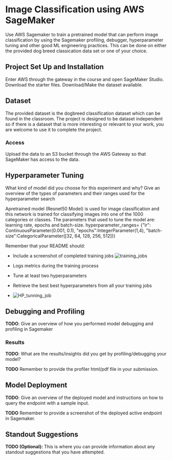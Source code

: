 # Image Classification using AWS SageMaker

Use AWS Sagemaker to train a pretrained model that can perform image classification by using the Sagemaker profiling, debugger, hyperparameter tuning and other good ML engineering practices. This can be done on either the provided dog breed classication data set or one of your choice.

## Project Set Up and Installation
Enter AWS through the gateway in the course and open SageMaker Studio. 
Download the starter files.
Download/Make the dataset available. 

## Dataset
The provided dataset is the dogbreed classification dataset which can be found in the classroom.
The project is designed to be dataset independent so if there is a dataset that is more interesting or relevant to your work, you are welcome to use it to complete the project.

### Access
Upload the data to an S3 bucket through the AWS Gateway so that SageMaker has access to the data. 

## Hyperparameter Tuning
What kind of model did you choose for this experiment and why? Give an overview of the types of parameters and their ranges used for the hyperparameter search

Apretrained model (Resnet50 Model) is used for image classification and this network is trained for classifying images into one of the 1000 categories or classes. 
The parameters that used to tune the model are: learning rate, epochs and batch-size. 
hyperparameter_ranges= {"lr": ContinuousParameter(0.001, 0.1),
                        "epochs":IntegerParameter(1,4),
                        "batch-size":CategoricalParameter([32, 64, 128, 256, 512])}
                        

Remember that your README should:
- Include a screenshot of completed training jobs
![training_jobs](https://user-images.githubusercontent.com/81697137/226155910-e816f388-725f-40fe-9ac6-bbc28c7fbf85.png)

- Logs metrics during the training process
- Tune at least two hyperparameters
- Retrieve the best best hyperparameters from all your training jobs
- ![HP_tunning_job](https://user-images.githubusercontent.com/81697137/226155945-86d2d02b-1fbb-4c69-af91-d00ecdd00271.png)


## Debugging and Profiling
**TODO**: Give an overview of how you performed model debugging and profiling in Sagemaker

### Results
**TODO**: What are the results/insights did you get by profiling/debugging your model?

**TODO** Remember to provide the profiler html/pdf file in your submission.


## Model Deployment
**TODO**: Give an overview of the deployed model and instructions on how to query the endpoint with a sample input.

**TODO** Remember to provide a screenshot of the deployed active endpoint in Sagemaker.

## Standout Suggestions
**TODO (Optional):** This is where you can provide information about any standout suggestions that you have attempted.
